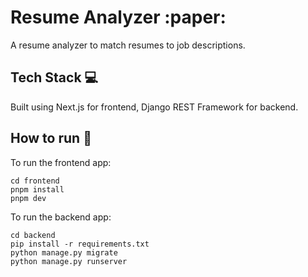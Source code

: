# Resume Analyzer :paper:

A resume analyzer to match resumes to job descriptions.

## Tech Stack :computer:

Built using Next.js for frontend, Django REST Framework for backend.

## How to run :wrench:

To run the frontend app:
```
cd frontend
pnpm install
pnpm dev
```

To run the backend app:
```
cd backend
pip install -r requirements.txt 
python manage.py migrate
python manage.py runserver
```